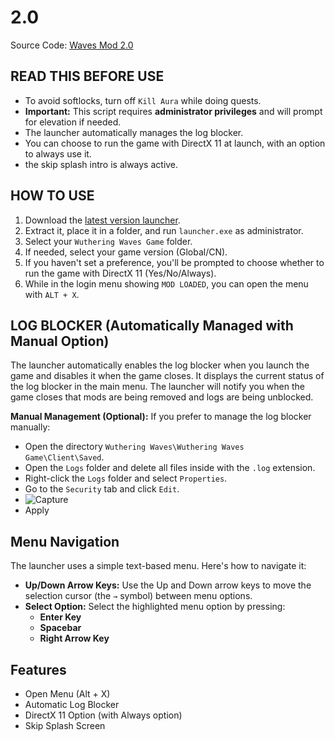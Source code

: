 # 2.0
Source Code: [Waves Mod 2.0](https://github.com/saefulbarkah/wuthering-wave-mod)

## READ THIS BEFORE USE
- To avoid softlocks, turn off `Kill Aura` while doing quests.
- **Important:** This script requires **administrator privileges** and will prompt for elevation if needed.
- The launcher automatically manages the log blocker.
- You can choose to run the game with DirectX 11 at launch, with an option to always use it.
- the skip splash intro is always active.

## HOW TO USE
1. Download the [latest version launcher](https://github.com/TearTyr/fun-games/releases).
2. Extract it, place it in a folder, and run `launcher.exe` as administrator.
3. Select your `Wuthering Waves Game` folder.
4. If needed, select your game version (Global/CN).
5. If you haven't set a preference, you'll be prompted to choose whether to run the game with DirectX 11 (Yes/No/Always).
6. While in the login menu showing `MOD LOADED`, you can open the menu with `ALT + X`.

## LOG BLOCKER (Automatically Managed with Manual Option)
The launcher automatically enables the log blocker when you launch the game and disables it when the game closes. It displays the current status of the log blocker in the main menu. The launcher will notify you when the game closes that mods are being removed and logs are being unblocked.

**Manual Management (Optional):**
If you prefer to manage the log blocker manually:
- Open the directory `Wuthering Waves\Wuthering Waves Game\Client\Saved`.
- Open the `Logs` folder and delete all files inside with the `.log` extension.
- Right-click the `Logs` folder and select `Properties`.
- Go to the `Security` tab and click `Edit`.
-  ![Capture](https://github.com/user-attachments/assets/60defe45-9d19-44ed-99db-70ed0430f946)
-  Apply

## Menu Navigation
The launcher uses a simple text-based menu. Here's how to navigate it:
- **Up/Down Arrow Keys:** Use the Up and Down arrow keys to move the selection cursor (the `→` symbol) between menu options.
- **Select Option:** Select the highlighted menu option by pressing:
    - **Enter Key**
    - **Spacebar**
    - **Right Arrow Key**

## Features
- Open Menu (Alt + X)
- Automatic Log Blocker
- DirectX 11 Option (with Always option)
- Skip Splash Screen
